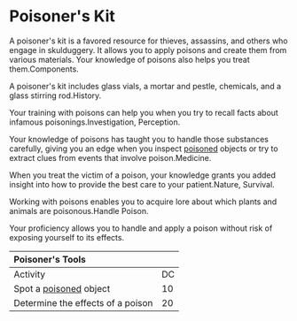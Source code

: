# Poisoner's Kit

A poisoner's kit is a favored resource for thieves, assassins, and others who engage in skulduggery. It allows you to apply poisons and create them from various materials. Your knowledge of poisons also helps you treat them.Components. 

A poisoner's kit includes glass vials, a mortar and pestle, chemicals, and a glass stirring rod.History. 

Your training with poisons can help you when you try to recall facts about infamous poisonings.Investigation, Perception. 

Your knowledge of poisons has taught you to handle those substances carefully, giving you an edge when you inspect [poisoned](https://5etools.com/conditionsdiseases.html#poisoned_phb) objects or try to extract clues from events that involve poison.Medicine. 

When you treat the victim of a poison, your knowledge grants you added insight into how to provide the best care to your patient.Nature, Survival. 

Working with poisons enables you to acquire lore about which plants and animals are poisonous.Handle Poison. 

Your proficiency allows you to handle and apply a poison without risk of exposing yourself to its effects.

| Poisoner's Tools |  |
| :--- | :--- |
| Activity | DC |
| Spot a [poisoned](https://5etools.com/conditionsdiseases.html#poisoned_phb) object | 10 |
| Determine the effects of a poison | 20 |

